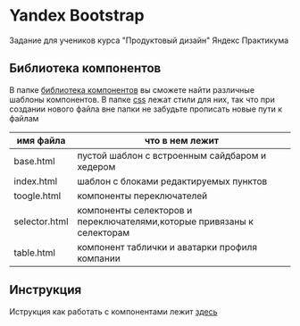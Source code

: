 # Yandex Bootstrap
Задание для учеников курса "Продуктовый дизайн" Яндекс Практикума
## Библиотека компонентов

В папке [библиотека компонентов](/%D0%B1%D0%B8%D0%B1%D0%BB%D0%B8%D0%BE%D1%82%D0%B5%D0%BA%D0%B0%20%D0%BA%D0%BE%D0%BC%D0%BF%D0%BE%D0%BD%D0%B5%D0%BD%D1%82%D0%BE%D0%B2/) вы сможете найти различные шаблоны компонентов.
В папке [css](/%D0%B1%D0%B8%D0%B1%D0%BB%D0%B8%D0%BE%D1%82%D0%B5%D0%BA%D0%B0%20%D0%BA%D0%BE%D0%BC%D0%BF%D0%BE%D0%BD%D0%B5%D0%BD%D1%82%D0%BE%D0%B2/css/) лежат стили для них, так что при создании нового файла вне папки не забудьте прописать
новые пути к файлам 




|имя файла       |что в нем лежит  |
|----------------|---------|
|base.html       | пустой шаблон с встроенным сайдбаром и хедером |
|index.html      | шаблон с блоками редактируемых пунктов|
|toogle.html     | компоненты переключателей|
|selector.html   | компоненты селекторов и переключателями,которые привязаны к селекторам |
|table.html      | компонент таблички и аватарки профиля компании|

## Инструкция
Иструкция как работать с компонентами лежит [здесь](https://mechnuna.github.io/YandexBootstrap/Readmii.html)